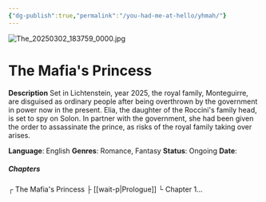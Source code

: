 ```yaml
---
{"dg-publish":true,"permalink":"/you-had-me-at-hello/yhmah/"}
---
```



![The_20250302_183759_0000.jpg](/img/user/The_20250302_183759_0000.jpg)
# The Mafia's Princess

**Description**
Set in Lichtenstein, year 2025, the royal family, Monteguirre, are disguised as ordinary people after being overthrown by the government in power now in the present.
Elia, the daughter of the Roccini's family head, is set to spy on Solon. In partner with the government, she had been given the order to assassinate the prince, as risks of the royal family taking over arises.

**Language**: English
**Genres**: Romance, Fantasy
**Status**: Ongoing
**Date**: 
##### Chapters
┌ The Mafia's Princess
├ [[wait-p\|Prologue]]
└ Chapter 1...